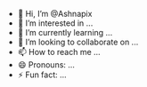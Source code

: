 - 👋 Hi, I’m @Ashnapix
- 👀 I’m interested in ...
- 🌱 I’m currently learning ...
- 💞️ I’m looking to collaborate on ...
- 📫 How to reach me ...
- 😄 Pronouns: ...
- ⚡ Fun fact: ...

<!---
Ashnapix/Ashnapix is a ✨ special ✨ repository because its `README.md` (this file) appears on your GitHub profile.
You can click the Preview link to take a look at your changes.
--->
